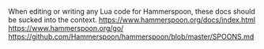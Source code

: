 When editing or writing any Lua code for Hammerspoon, these docs should be sucked into the context.
https://www.hammerspoon.org/docs/index.html
https://www.hammerspoon.org/go/
https://github.com/Hammerspoon/hammerspoon/blob/master/SPOONS.md
